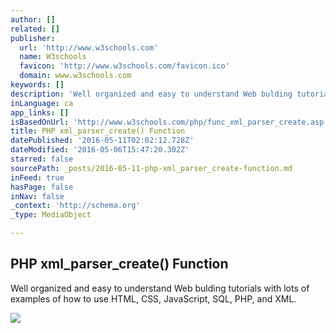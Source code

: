 ```yaml
---
author: []
related: []
publisher:
  url: 'http://www.w3schools.com'
  name: W3schools
  favicon: 'http://www.w3schools.com/favicon.ico'
  domain: www.w3schools.com
keywords: []
description: 'Well organized and easy to understand Web bulding tutorials with lots of examples of how to use HTML, CSS, JavaScript, SQL, PHP, and XML.'
inLanguage: ca
app_links: []
isBasedOnUrl: 'http://www.w3schools.com/php/func_xml_parser_create.asp'
title: PHP xml_parser_create() Function
datePublished: '2016-05-11T02:02:12.728Z'
dateModified: '2016-05-06T15:47:20.302Z'
starred: false
sourcePath: _posts/2016-05-11-php-xml_parser_create-function.md
inFeed: true
hasPage: false
inNav: false
_context: 'http://schema.org'
_type: MediaObject

---
```

<article style=""><h1>PHP xml_parser_create() Function</h1><p>Well organized and easy to understand Web bulding tutorials with lots of examples of how to use HTML, CSS, JavaScript, SQL, PHP, and XML.</p><img src="http://www.w3schools.com/images/colorpicker.gif" /></article>